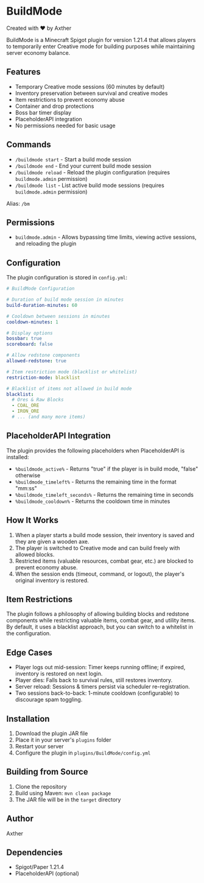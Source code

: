 # BuildMode

Created with ❤️ by Axther

BuildMode is a Minecraft Spigot plugin for version 1.21.4 that allows players to temporarily enter Creative mode for building purposes while maintaining server economy balance.

## Features

- Temporary Creative mode sessions (60 minutes by default)
- Inventory preservation between survival and creative modes
- Item restrictions to prevent economy abuse
- Container and drop protections
- Boss bar timer display
- PlaceholderAPI integration
- No permissions needed for basic usage

## Commands

- `/buildmode start` - Start a build mode session
- `/buildmode end` - End your current build mode session
- `/buildmode reload` - Reload the plugin configuration (requires `buildmode.admin` permission)
- `/buildmode list` - List active build mode sessions (requires `buildmode.admin` permission)

Alias: `/bm`

## Permissions

- `buildmode.admin` - Allows bypassing time limits, viewing active sessions, and reloading the plugin

## Configuration

The plugin configuration is stored in `config.yml`:

```yaml
# BuildMode Configuration

# Duration of build mode session in minutes
build-duration-minutes: 60

# Cooldown between sessions in minutes
cooldown-minutes: 1

# Display options
bossbar: true
scoreboard: false

# Allow redstone components
allowed-redstone: true

# Item restriction mode (blacklist or whitelist)
restriction-mode: blacklist

# Blacklist of items not allowed in build mode
blacklist:
  # Ores & Raw Blocks
  - COAL_ORE
  - IRON_ORE
  # ... (and many more items)
```

## PlaceholderAPI Integration

The plugin provides the following placeholders when PlaceholderAPI is installed:

- `%buildmode_active%` - Returns "true" if the player is in build mode, "false" otherwise
- `%buildmode_timeleft%` - Returns the remaining time in the format "mm:ss"
- `%buildmode_timeleft_seconds%` - Returns the remaining time in seconds
- `%buildmode_cooldown%` - Returns the cooldown time in minutes

## How It Works

1. When a player starts a build mode session, their inventory is saved and they are given a wooden axe.
2. The player is switched to Creative mode and can build freely with allowed blocks.
3. Restricted items (valuable resources, combat gear, etc.) are blocked to prevent economy abuse.
4. When the session ends (timeout, command, or logout), the player's original inventory is restored.

## Item Restrictions

The plugin follows a philosophy of allowing building blocks and redstone components while restricting valuable items, combat gear, and utility items. By default, it uses a blacklist approach, but you can switch to a whitelist in the configuration.

## Edge Cases

- Player logs out mid-session: Timer keeps running offline; if expired, inventory is restored on next login.
- Player dies: Falls back to survival rules, still restores inventory.
- Server reload: Sessions & timers persist via scheduler re-registration.
- Two sessions back-to-back: 1-minute cooldown (configurable) to discourage spam toggling.

## Installation

1. Download the plugin JAR file
2. Place it in your server's `plugins` folder
3. Restart your server
4. Configure the plugin in `plugins/BuildMode/config.yml`

## Building from Source

1. Clone the repository
2. Build using Maven: `mvn clean package`
3. The JAR file will be in the `target` directory

## Author

Axther

## Dependencies

- Spigot/Paper 1.21.4
- PlaceholderAPI (optional)
